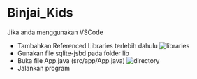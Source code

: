 # Binjai_Kids

Jika anda menggunakan VSCode
- Tambahkan Referenced Libraries terlebih dahulu
![libraries]()
- Gunakan file sqlite-jsbd pada folder lib
- Buka file App.java (src/app/App.java)
![directory]()
- Jalankan program

